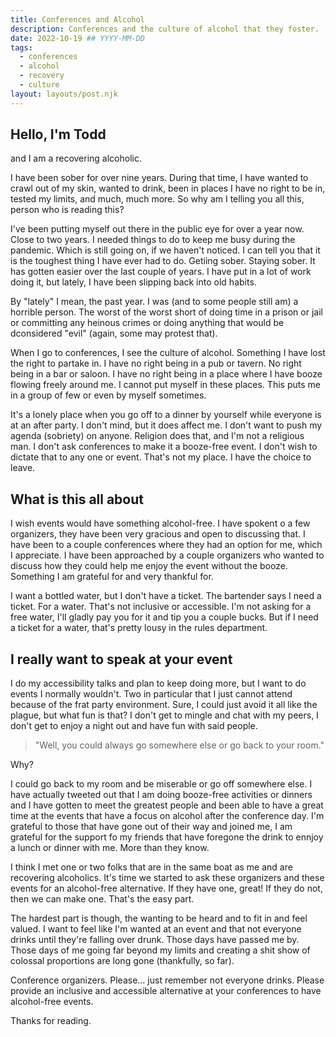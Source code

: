 ```yaml
---
title: Conferences and Alcohol
description: Conferences and the culture of alcohol that they foster.
date: 2022-10-19 ## YYYY-MM-DD
tags:
  - conferences
  - alcohol
  - recovery
  - culture
layout: layouts/post.njk
---
```


## Hello, I'm Todd

and I am a recovering alcoholic.

I have been sober for over nine years. During that time, I have wanted to crawl out of my skin, wanted to drink, been in places I have no right to be in, tested my limits, and much, much more. So why am I telling you all this, person who is reading this?

I've been putting myself out there in the public eye for over a year now. Close to two years. I needed things to do to keep me busy during the pandemic. Which is still going on, if we haven't noticed. I can tell you that it is the toughest thing I have ever had to do. Getiing sober. Staying sober. It has gotten easier over the last couple of years. I have put in a lot of work doing it, but lately, I have been slipping back into old habits.

By "lately" I mean, the past year. I was (and to some people still am) a horrible person. The worst of the worst short of doing time in a prison or jail or committing any heinous crimes or doing anything that would be dconsidered "evil" (again, some may protest that).

When I go to conferences, I see the culture of alcohol. Something I have lost the right to partake in. I have no right being in a pub or tavern. No right being in a bar or saloon. I have no right being in a place where I have booze flowing freely around me. I cannot put myself in these places. This puts me in a group of few or even by myself sometimes.

It's a lonely place when you go off to a dinner by yourself while everyone is at an after party. I don't mind, but it does affect me. I don't want to push my agenda (sobriety) on anyone. Religion does that, and I'm not a religious man. I don't ask conferences to make it a booze-free event. I don't wish to dictate that to any one or event. That's not my place. I have the choice to leave.

## What is this all about

I wish events would have something alcohol-free. I have spokent o a few organizers, they have been very gracious and open to discussing that. I have been to a couple conferences where they had an option for me, which I appreciate. I have been approached by a couple organizers who wanted to discuss how they could help me enjoy the event without the booze. Something I am grateful for and very thankful for.

I want a bottled water, but I don't have a ticket. The bartender says I need a ticket. For a water. That's not inclusive or accessible. I'm not asking for a free water, I'll gladly pay you for it and tip you a couple bucks. But if I need a ticket for a water, that's pretty lousy in the rules department.

## I really want to speak at your event

I do my accessibility talks and plan to keep doing more, but I want to do events I normally wouldn't. Two in particular that I just cannot attend because of the frat party environment. Sure, I could just avoid it all like the plague, but what fun is that? I don't get to mingle and chat with my peers, I don't get to enjoy a night out and have fun with said people.

> "Well, you could always go somewhere else or go back to your room."

Why?

I could go back to my room and be miserable or go off somewhere else. I have actually tweeted out that I am doing booze-free activities or dinners and I have gotten to meet the greatest people and been able to have a great time at the events that have a focus on alcohol after the conference day. I'm grateful to those that have gone out of their way and joined me, I am grateful for the support fo my friends that have foregone the drink to ennjoy a lunch or dinner with me. More than they know.

I think I met one or two folks that are in the same boat as me and are recovering alcoholics. It's time we started to ask these organizers and these events for an alcohol-free alternative. If they have one, great! If they do not, then we can make one. That's the easy part.

The hardest part is though, the wanting to be heard and to fit in and feel valued. I want to feel like I'm wanted at an event and that not everyone drinks until they're falling over drunk. Those days have passed me by. Those days of me going far beyond my limits and creating a shit show of colossal proportions are long gone (thankfully, so far).

Conference organizers. Please… just remember not everyone drinks. Please provide an inclusive and accessible alternative at your conferences to have alcohol-free events.

Thanks for reading.
